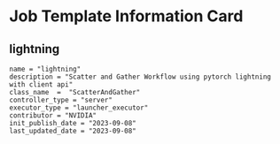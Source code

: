 # Job Template Information Card

## lightning
    name = "lightning"
    description = "Scatter and Gather Workflow using pytorch lightning with client api" 
    class_name  =  "ScatterAndGather"
    controller_type = "server"
    executor_type = "launcher_executor"
    contributor = "NVIDIA"
    init_publish_date = "2023-09-08"
    last_updated_date = "2023-09-08"
